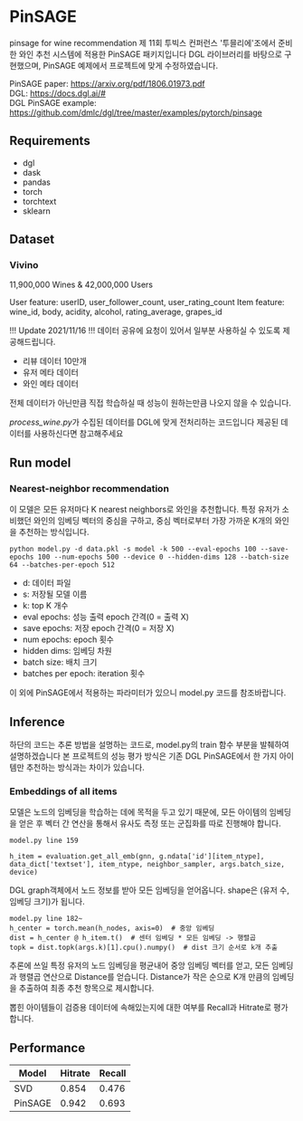 # PinSAGE
pinsage for wine recommendation
제 11회 투빅스 컨퍼런스 '투믈리에'조에서 준비한 와인 추천 시스템에 적용한 PinSAGE 패키지입니다
DGL 라이브러리를 바탕으로 구현했으며, PinSAGE 예제에서 프로젝트에 맞게 수정하였습니다.

PinSAGE paper: https://arxiv.org/pdf/1806.01973.pdf <br>
DGL: https://docs.dgl.ai/# <br>
DGL PinSAGE example: https://github.com/dmlc/dgl/tree/master/examples/pytorch/pinsage <br>

## Requirements

- dgl
- dask
- pandas
- torch
- torchtext
- sklearn

## Dataset

### Vivino 
11,900,000 Wines & 42,000,000 Users

User feature: userID, user_follower_count, user_rating_count
Item feature: wine_id, body, acidity, alcohol, rating_average, grapes_id


!!! Update 2021/11/16 !!!
데이터 공유에 요청이 있어서 일부분 사용하실 수 있도록 제공해드립니다.

* 리뷰 데이터 10만개 
* 유저 메타 데이터
* 와인 메타 데이터

전체 데이터가 아닌만큼 직접 학습하실 때 성능이 원하는만큼 나오지 않을 수 있습니다.

*process_wine.py*가 수집된 데이터를 DGL에 맞게 전처리하는 코드입니다 제공된 데이터를 사용하신다면 참고해주세요


## Run model

### Nearest-neighbor recommendation

이 모델은 모든 유저마다 K nearest neighbors로 와인을 추천합니다.
특정 유저가 소비했던 와인의 임베딩 벡터의 중심을 구하고, 중심 벡터로부터 가장 가까운 K개의 와인을 추천하는 방식입니다.

```
python model.py -d data.pkl -s model -k 500 --eval-epochs 100 --save-epochs 100 --num-epochs 500 --device 0 --hidden-dims 128 --batch-size 64 --batches-per-epoch 512
```

- d: 데이터 파일
- s: 저장될 모델 이름
- k: top K 개수
- eval epochs: 성능 출력 epoch 간격(0 = 출력 X)
- save epochs: 저장 epoch 간격(0 = 저장 X)
- num epochs: epoch 횟수
- hidden dims: 임베딩 차원
- batch size: 배치 크기
- batches per epoch: iteration 횟수

이 외에 PinSAGE에서 적용하는 파라미터가 있으니 model.py 코드를 참조바랍니다.

## Inference
하단의 코드는 추론 방법을 설명하는 코드로, model.py의 train 함수 부분을 발췌하여 설명하겠습니다
본 프로젝트의 성능 평가 방식은 기존 DGL PinSAGE에서 한 가지 아이템만 추천하는 방식과는 차이가 있습니다.

### Embeddings of all items
모델은 노드의 임베딩을 학습하는 데에 목적을 두고 있기 때문에, 모든 아이템의 임베딩을 얻은 후 벡터 간 연산을 통해서 유사도 측정 또는 군집화를 따로 진행해야 합니다.

```
model.py line 159

h_item = evaluation.get_all_emb(gnn, g.ndata['id'][item_ntype], data_dict['textset'], item_ntype, neighbor_sampler, args.batch_size, device)
```
DGL graph객체에서 노드 정보를 받아 모든 임베딩을 얻어옵니다. shape은 (유저 수, 임베딩 크기)가 됩니다.

```
model.py line 182~
h_center = torch.mean(h_nodes, axis=0)  # 중앙 임베딩  
dist = h_center @ h_item.t()  # 센터 임베딩 * 모든 임베딩 -> 행렬곱
topk = dist.topk(args.k)[1].cpu().numpy()  # dist 크기 순서로 k개 추출
```
추론에 쓰일 특정 유저의 노드 임베딩을 평균내어 중앙 임베딩 벡터를 얻고, 모든 임베딩과 행렬곱 연산으로 Distance를 얻습니다.
Distance가 작은 순으로 K개 만큼의 임베딩을 추출하여 최종 추천 항목으로 제시합니다.

뽑힌 아이템들이 검증용 데이터에 속해있는지에 대한 여부를 Recall과 Hitrate로 평가합니다.

## Performance

Model | Hitrate | Recall
------------ | ------------- | -------------
SVD | 0.854	| 0.476
PinSAGE | 0.942	| 0.693
